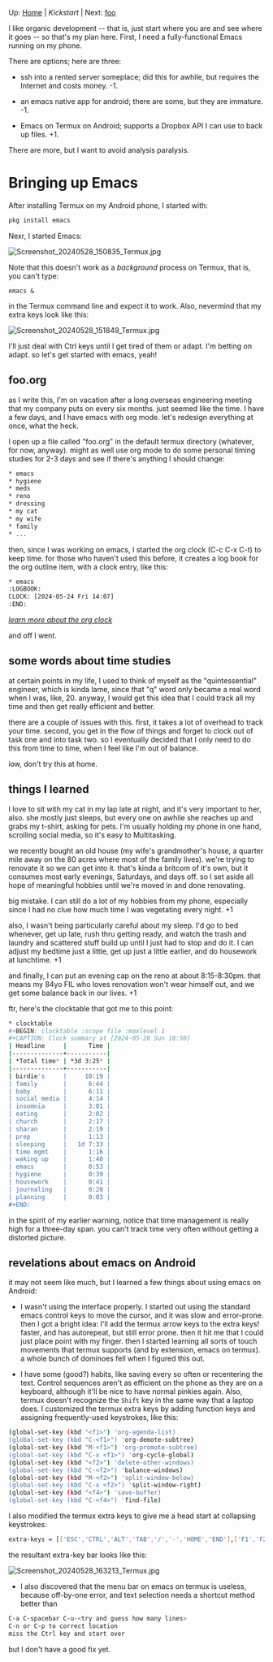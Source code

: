 Up: [Home](README.md) | *Kickstart* | Next: [foo](foo.md)

I like organic development -- that is, just start where you are and see where it goes -- so that's my plan here. First, I need a fully-functional Emacs running on my phone.

There are options; here are three:

- ssh into a rented server someplace; did this for awhile, but requires the Internet and costs money. -1.

- an emacs native app for android; there are some, but they are immature. -1.

 * Emacs on Termux on Android; supports a Dropbox API I can use to back up files. +1.

There are more, but I want to avoid analysis paralysis.

# Bringing up Emacs

After installing Termux on my Android phone, I started with:

```bash
pkg install emacs
```

Nexr, I started Emacs:

![Screenshot_20240528_150835_Termux.jpg](https://github.com/billwear/billwear.github.io/assets/18288776/abfef089-88f1-4d0b-953c-0076e105b47d)

Note that this doesn't work as a *background* process on Termux, that is, you can't type:

```nohighlight
emacs &
```

in the Termux command line and expect it to work.  Also, nevermind that my extra keys look like this:

![Screenshot_20240528_151849_Termux.jpg](https://github.com/billwear/billwear.github.io/assets/18288776/c3e58cc2-3233-46c3-9671-0f180cbee088)

I'll just deal with Ctrl keys until I get tired of them or adapt. I'm betting on adapt. so let's get started with emacs, yeah!

## foo.org

as I write this, I'm on vacation after a long overseas engineering meeting that my company puts on every six months. just seemed like the time. I have a few days, and I have emacs with org mode. let's redesign everything at once, what the heck. 

I open up a file called "foo.org" in the default termux directory (whatever, for now, anyway). might as well use org mode to do some personal timing studies for 2-3 days and see if there's anything I should change:

```bash
* emacs
* hygiene
* meds
* reno
* dressing
* my cat
* my wife
* family
* ...
```

then, since I was working on emacs, I started the org clock (C-c C-x C-t) to keep time. for those who haven't used this before, it creates a log book for the org outline item, with a clock entry, like this:

```bash
* emacs
:LOGBOOK:
CLOCK: [2024-05-24 Fri 14:07]
:END:
```

*[learn more about the org clock](https://orgmode.org/manual/The-clock-table.html)*

and off I went.

## some words about time studies 

at certain points in my life, I used to think of myself as the "quintessential" engineer, which is kinda lame, since that "q" word only became a real word when I was, like, 20. anyway, I would get this idea that I could track all my time and then get really efficient and better. 

there are a couple of issues with this. first, it takes a lot of overhead to track your time. second, you get in the flow of things and forget to clock out of task one and into task two. so I eventually decided that I only need to do this from time to time, when I feel like I'm out of balance. 

iow, don't try this at home.

## things I learned

I love to sit with my cat in my lap late at night, and it's very important to her, also. she mostly just sleeps, but every one on awhile she reaches up and grabs my t-shirt, asking for pets.  I'm usually holding my phone in one hand, scrolling social media, so it's easy to Multitasking.

we recently bought an old house (my wife's grandmother's house, a quarter mile away on the 80 acres where most of the family lives). we're trying to renovate it so we can get into it.  that's kinda a britcom of it's own, but it consumes most early evenings, Saturdays, and days off. so I set aside all hope of meaningful hobbies until we're moved in and done renovating. 

big mistake. I can still do a lot of my hobbies from my phone, especially since I had no clue how much time I was vegetating every night. +1

also, I wasn't being particularly careful about my sleep. I'd go to bed whenever, get up late, rush thru getting ready, and watch the trash and laundry and scattered stuff build up until I just had to stop and do it. I can adjust my bedtime just a little, get up just a little earlier, and do housework at lunchtime. +1

and finally, I can put an evening cap on the reno at about 8:15-8:30pm. that means my 84yo FIL who loves renovation won't wear himself out, and we get some balance back in our lives. +1

ftr, here's the clocktable that got me to this point:

```bash
* clocktable
#+BEGIN: clocktable :scope file :maxlevel 1
#+CAPTION: Clock summary at [2024-05-26 Sun 18:50]
| Headline     |      Time |
|--------------+-----------|
| *Total time* | *3d 3:25* |
|--------------+-----------|
| birdie's     |     10:19 |
| family       |      6:44 |
| baby         |      6:11 |
| social media |      4:14 |
| insomnia     |      3:01 |
| eating       |      2:02 |
| church       |      2:17 |
| sharan       |      2:19 |
| prep         |      1:13 |
| sleeping     |   1d 7:33 |
| time mgmt    |      1:16 |
| waking up    |      1:40 |
| emacs        |      0:53 |
| hygiene      |      0:39 |
| housework    |      0:41 |
| journaling   |      0:20 |
| planning     |      0:03 |
#+END:
```

in the spirit of my earlier warning, notice that time management is really high for a three-day span. you can't track time very often without getting a distorted picture. 

## revelations about emacs on Android 

it may not seem like much, but I learned a few things about using emacs on Android:

* I wasn't using the interface properly. I started out using the standard emacs control keys to move the cursor, and it was slow and error-prone. then I got a bright idea: I'll add the termux arrow keys to the extra keys! faster, and has autorepeat, but still error prone. then it hit me that I could just place point with my finger. then I started learning all sorts of touch movements that termux supports (and by extension, emacs on termux). a whole bunch of dominoes fell when I figured this out. 

* I have some (good?) habits, like saving every so often or recentering the text. Control sequences aren't as efficient on the phone as they are on a keyboard, although it'll be nice to have normal pinkies again. Also, termux doesn't recognize the ```Shift``` key in the same way that a laptop does.  I customized the termux extra keys by adding function keys and assigning frequently-used keystrokes, like this:

```bash
(global-set-key (kbd "<f1>") 'org-agenda-list)
(global-set-key (kbd "C-<f1>") 'org-demote-subtree)
(global-set-key (kbd "M-<f1>") 'org-promote-subtree)
(global-set-key (kbd "C-x <f1>") 'org-cycle-global)
(global-set-key (kbd "<f2>") 'delete-other-windows)
(global-set-key (kbd "C-<f2>") 'balance-windows)
(global-set-key (kbd "M-<f2>") 'split-window-below)
(global-set-key (kbd "C-x <f2>") 'split-window-right)
(global-set-key (kbd "<f4>") 'save-buffer)
(global-set-key (kbd "C-<f4>") 'find-file)
```

I also modified the termux extra keys to give me a head start at collapsing keystrokes:

```bash
extra-keys = [['ESC','CTRL','ALT','TAB','/','-','HOME','END'],['F1','F2','F3','F4','F5','F6','F7','F8','F9','F10','F11','F12']]
```

the resultant extra-key bar looks like this:

![Screenshot_20240528_163213_Termux.jpg](https://github.com/billwear/billwear.github.io/assets/18288776/4d236c77-be87-4259-a83e-b178a48f2c87)

* I also discovered that the menu bar on emacs on termux is useless, because off-by-one error, and text selection needs a shortcut method better than

```bash
C-a C-spacebar C-u-<try and guess how many lines>
C-n or C-p to correct location
miss the Ctrl key and start over
```

but I don't have a good fix yet. 